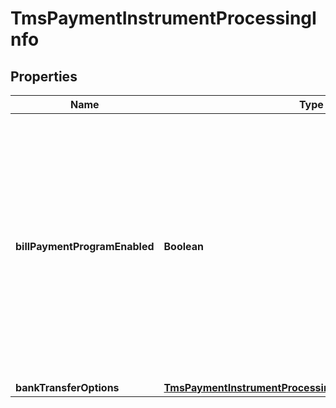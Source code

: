 
# TmsPaymentInstrumentProcessingInfo

## Properties
Name | Type | Description | Notes
------------ | ------------- | ------------- | -------------
**billPaymentProgramEnabled** | **Boolean** | Flag that indicates that this is a payment for a bill or for an existing contractual loan. Possible Values: - &#x60;true&#x60;: Bill payment or loan payment. - &#x60;false&#x60; (default): Not a bill payment or loan payment.  |  [optional]
**bankTransferOptions** | [**TmsPaymentInstrumentProcessingInfoBankTransferOptions**](TmsPaymentInstrumentProcessingInfoBankTransferOptions.md) |  |  [optional]



